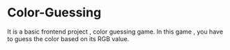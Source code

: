 # Color-Guessing
It is a basic frontend project , color guessing game.
In this game , you have to guess the color based on its RGB value.
